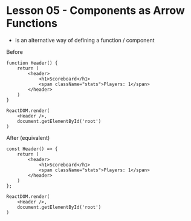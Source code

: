 # Lesson 05 - Components as Arrow Functions

- is an alternative way of defining a function / component

Before
```
function Header() {
    return (
        <header>
            <h1>Scoreboard</h1>
            <span className="stats">Players: 1</span>
        </header>
    )
}

ReactDOM.render(
    <Header />,
    document.getElementById('root')
)
```

After (equivalent)
```
const Header() => {
    return (
        <header>
            <h1>Scoreboard</h1>
            <span className="stats">Players: 1</span>
        </header>
    )
};

ReactDOM.render(
    <Header />,
    document.getElementById('root')
)
```
